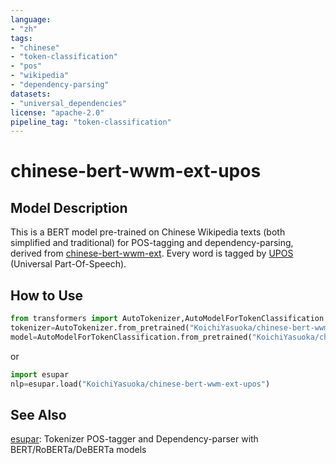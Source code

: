 ```yaml
---
language:
- "zh"
tags:
- "chinese"
- "token-classification"
- "pos"
- "wikipedia"
- "dependency-parsing"
datasets:
- "universal_dependencies"
license: "apache-2.0"
pipeline_tag: "token-classification"
---
```


# chinese-bert-wwm-ext-upos

## Model Description

This is a BERT model pre-trained on Chinese Wikipedia texts (both simplified and traditional) for POS-tagging and dependency-parsing, derived from [chinese-bert-wwm-ext](https://huggingface.co/hfl/chinese-bert-wwm-ext). Every word is tagged by [UPOS](https://universaldependencies.org/u/pos/) (Universal Part-Of-Speech).

## How to Use

```py
from transformers import AutoTokenizer,AutoModelForTokenClassification
tokenizer=AutoTokenizer.from_pretrained("KoichiYasuoka/chinese-bert-wwm-ext-upos")
model=AutoModelForTokenClassification.from_pretrained("KoichiYasuoka/chinese-bert-wwm-ext-upos")
```

or

```py
import esupar
nlp=esupar.load("KoichiYasuoka/chinese-bert-wwm-ext-upos")
```

## See Also

[esupar](https://github.com/KoichiYasuoka/esupar): Tokenizer POS-tagger and Dependency-parser with BERT/RoBERTa/DeBERTa models

